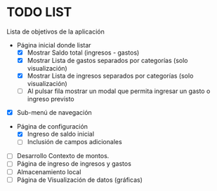 # TODO LIST

Lista de objetivos de la aplicación

- Página inicial donde listar
  - [x] Mostrar Saldo total (ingresos - gastos)
  - [x] Mostrar Lista de gastos separados por categorías (solo visualización)
  - [x] Mostrar Lista de ingresos separados por categorías (solo visualización)
  - [ ] Al pulsar fila mostrar un modal que permita ingresar un gasto o ingreso previsto
- [x] Sub-menú de navegación
- Página de configuración
  - [x] Ingreso de saldo inicial
  - [ ] Inclusión de campos adicionales
- [ ] Desarrollo Contexto de montos.
- [ ] Página de ingreso de ingresos y gastos
- [ ] Almacenamiento local
- [ ] Página de Visualización de datos (gráficas)
